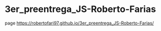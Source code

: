 # 3er_preentrega_JS-Roberto-Farias

page https://robertofari97.github.io/3er_preentrega_JS-Roberto-Farias/ 

